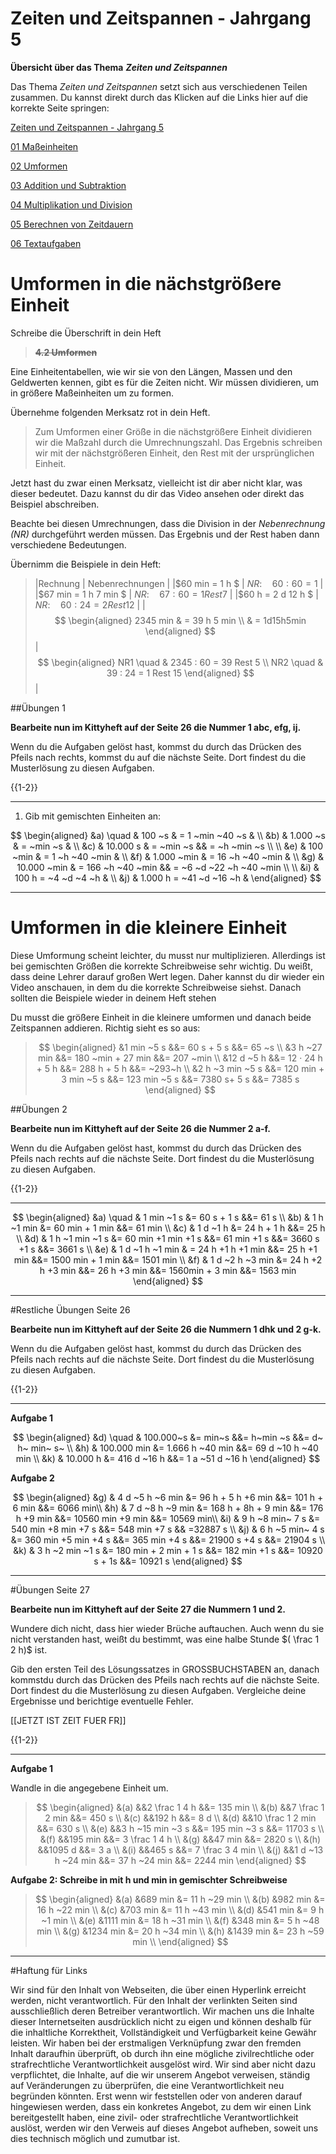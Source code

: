 <!--
author: Susanne Suckfüll
email: su-aes@masannek.de
language: de
narrator: German Female
script: url.js

View this file on https://liascript.github.io/course/?https://raw.githubusercontent.com/SUC-AES/Mathematik-5/master/2_Massen_1.md
-->

# Zeiten und Zeitspannen - Jahrgang 5


**Übersicht über das Thema** ***Zeiten und Zeitspannen***

Das Thema *Zeiten und Zeitspannen* setzt sich aus verschiedenen Teilen zusammen. Du kannst direkt durch das Klicken auf die Links hier auf die korrekte Seite springen:

[Zeiten und Zeitspannen - Jahrgang 5](https://liascript.github.io/course/?https://raw.githubusercontent.com/SUC-AES/Mathe-Webseite/master/Klasse_05/04_Zeiten_und_Zeitspannen/M-05-04-Zeiten_und_Zeitspannen.md#1)

[01 Maßeinheiten](https://liascript.github.io/course/?https://raw.githubusercontent.com/SUC-AES/Mathe-Webseite/master/Klasse_05/04_Zeiten_und_Zeitspannen/01_MaBeinheiten/M-05-04-01-MaBeinheiten.md#2)

[02 Umformen](https://liascript.github.io/course/?https://raw.githubusercontent.com/SUC-AES/Mathe-Webseite/master/Klasse_05/04_Zeiten_und_Zeitspannen/02_Umformen/M-05-04-02-Umformen.md#2)

[03 Addition und Subtraktion](https://liascript.github.io/course/?https://raw.githubusercontent.com/SUC-AES/Mathe-Webseite/master/Klasse_05/04_Zeiten_und_Zeitspannen/03_Addition_und_Subtraktion/M-05-04-03-Addition_und_Subtraktion.md#2)

[04 Multiplikation und Division](https://liascript.github.io/course/?https://raw.githubusercontent.com/SUC-AES/Mathe-Webseite/master/Klasse_05/04_Zeiten_und_Zeitspannen/04_Multiplikation_und_Division/M-05-04-04-Multiplikation_und_Division.md#1)

[05 Berechnen von Zeitdauern]()

[06 Textaufgaben]()



# Umformen in die nächstgrößere Einheit

  Schreibe die Überschrift in dein Heft

>  **~~4.2 Umformen~~**

Eine Einheitentabellen, wie wir sie von den Längen, Massen und den Geldwerten kennen, gibt es für die Zeiten nicht. Wir müssen dividieren, um in größere Maßeinheiten um zu formen.  

Übernehme folgenden Merksatz rot in dein Heft.

> Zum Umformen einer Größe in die nächstgrößere Einheit dividieren wir die Maßzahl durch die Umrechnungszahl. Das Ergebnis schreiben wir mit der nächstgrößeren Einheit, den Rest mit der ursprünglichen Einheit.

Jetzt hast du zwar einen Merksatz, vielleicht ist dir aber nicht klar, was dieser bedeutet. Dazu kannst du dir das Video ansehen oder direkt das Beispiel abschreiben.


Beachte bei diesen Umrechnungen, dass die Division in der *Nebenrechnung (NR)* durchgeführt werden müssen. Das Ergebnis und der Rest haben dann verschiedene Bedeutungen.

Übernimm die Beispiele in dein Heft:

> |Rechnung | Nebenrechnungen |
> |$60 min = 1 h   $         | $NR:\quad 60 : 60 = 1$ |
> |$67 min = 1 h 7 min $     | $NR:\quad 67 : 60 = 1 Rest 7$ |
> |$60 h = 2 d 12 h  $       | $NR:\quad 60 : 24 = 2 Rest 12$ |
> |$$ \begin{aligned} 2345 min & = 39 h 5 min \\ & = 1d15h5min \end{aligned} $$ | $$ \begin{aligned} NR1 \quad  & 2345 : 60 = 39 Rest 5 \\ NR2 \quad & 39 : 24 = 1 Rest 15 \end{aligned} $$  |

##Übungen 1

**Bearbeite nun im Kittyheft auf der Seite 26 die Nummer 1 abc, efg, ij.**

Wenn du die Aufgaben gelöst hast, kommst du durch das Drücken des Pfeils nach rechts, kommst du auf die nächste Seite. Dort findest du die Musterlösung zu diesen Aufgaben.

{{1-2}}
********************************


1) Gib mit gemischten Einheiten an:

$$
\begin{aligned}
&a) \quad & 100 ~s &	= 1 ~min ~40 ~s & \\
&b) & 1.000 ~s &	=            ~min           ~s & \\
&c) & 10.000 s	& =            ~min             ~s && =   ~h            ~min            ~s \\ \\
&e) & 100 ~min &	= 1 ~h ~40 ~min & \\
&f) & 1.000 ~min &	= 16 ~h ~40 ~min & \\
&g) & 10.000 ~min & = 166 ~h ~40 ~min && = ~6 ~d ~22 ~h ~40 ~min \\ \\
&i) & 100 h 	= ~4 ~d ~4 ~h & \\
&j) & 1.000 h 	= ~41 ~d ~16 ~h &
\end{aligned}
$$

********************************

# Umformen in die kleinere Einheit

Diese Umformung scheint leichter, du musst nur multiplizieren. Allerdings ist bei gemischten Größen die korrekte Schreibweise sehr wichtig. Du weißt, dass deine Lehrer darauf großen Wert legen.  Daher kannst du dir wieder ein Video anschauen, in dem du die korrekte Schreibweise siehst. Danach sollten die Beispiele wieder in deinem Heft stehen


Du musst die größere Einheit in die kleinere umformen und danach beide Zeitspannen addieren. Richtig sieht es so aus:

> $$
\begin{aligned}
&1 min ~5 s &&= 60 s + 5 s &&= 65 ~s \\
&3 h ~27 min &&= 180 ~min + 27 min &&= 207 ~min \\
&12 d ~5 h &&= 12 · 24 h + 5 h &&= 288 h + 5 h &&= ~293~h \\
&2 h ~3 min ~5 s &&= 120 min + 3 min ~5 s &&= 123 min ~5 s &&= 7380 s+ 5 s &&= 7385 s
\end{aligned}
$$


##Übungen 2

  **Bearbeite nun im Kittyheft auf der Seite 26 die Nummer 2 a-f.**

  Wenn du die Aufgaben gelöst hast, kommst du durch das Drücken des Pfeils nach rechts auf die nächste Seite. Dort findest du die Musterlösung zu diesen Aufgaben.

{{1-2}}
********************************

$$
\begin{aligned}
&a) \quad & 1 min ~1 s &= 60 s + 1 s &&= 61 s \\
&b) & 1 h ~1 min &= 60 min + 1 min &&= 61 min \\
&c) & 1 d ~1 h &= 24 h + 1 h &&= 25 h \\
&d) & 1 h ~1 min ~1 s &= 60 min +1 min +1 s &&= 61 min +1 s &&= 3660 s +1 s &&= 3661 s \\
&e) & 1 d ~1 h ~1 min & = 24 h +1 h +1 min &&= 25 h +1 min &&= 1500 min + 1 min &&= 1501 min \\
&f) & 1 d ~2 h ~3 min &= 24 h +2 h +3 min &&= 26 h +3 min &&= 1560min + 3 min &&= 1563 min
\end{aligned}
$$

********************************

#Restliche Übungen Seite 26

  **Bearbeite nun im Kittyheft auf der Seite 26 die Nummern 1 dhk und 2 g-k.**

  Wenn du die Aufgaben gelöst hast, kommst du durch das Drücken des Pfeils nach rechts auf die nächste Seite. Dort findest du die Musterlösung zu diesen Aufgaben.

{{1-2}}
********************************

**Aufgabe 1**

$$
\begin{aligned}
&d) \quad & 100.000~s &= min~s &&= h~min ~s &&= d~ h~ min~ s~ \\
&h) & 100.000 min	&= 1.666 h ~40 min &&= 69 d ~10 h ~40 min \\
&k) & 10.000 h 	&= 416 d ~16 h &&= 1 a ~51 d ~16 h
\end{aligned}
$$

**Aufgabe 2**

$$
\begin{aligned}
&g) & 4 d ~5 h ~6 min &= 96 h + 5 h +6 min &&= 101 h + 6 min &&= 6066 min\\
&h) & 7 d ~8 h ~9 min &= 168 h + 8h + 9 min &&= 176 h +9 min &&= 10560 min +9 min &&= 10569 min\\
&i) & 9 h ~8 min~ 7 s &= 540 min +8 min +7 s &&= 548 min +7 s && =32887 s \\
&j) & 6 h ~5 min~ 4 s &= 360 min +5 min +4 s &&= 365 min +4 s &&= 21900 s +4 s &&= 21904 s \\
&k) & 3 h ~2 min ~1 s &= 180 min + 2 min + 1 s &&= 182 min +1 s &&= 10920 s + 1s &&= 10921 s
\end{aligned}
$$


********************************

#Übungen Seite 27

**Bearbeite nun im Kittyheft auf der Seite 27 die Nummern 1 und 2.**

Wundere dich nicht, dass hier wieder Brüche auftauchen. Auch wenn du sie nicht verstanden hast, weißt du bestimmt, was eine halbe Stunde $( \frac 1 2 h)$ ist.

Gib den ersten Teil des Lösungssatzes in GROSSBUCHSTABEN an, danach kommstdu durch das Drücken des Pfeils nach rechts auf die nächste Seite. Dort findest du die Musterlösung zu diesen Aufgaben. Vergleiche deine Ergebnisse und berichtige eventuelle Fehler.

[[JETZT IST ZEIT FUER FR]]

{{1-2}}
********************************

**Aufgabe 1**

Wandle in die angegebene Einheit um.

> $$
\begin{aligned}
&(a) &&2 \frac 1 4 h &&= 135 min \\
&(b) &&7 \frac 1 2 min &&= 450 s \\
&(c) &&192 h &&= 8 d \\
&(d) &&10 \frac 1 2 min &&= 630 s \\
&(e) &&3 h ~15 min ~3 s &&= 195 min ~3 s &&= 11703 s \\
&(f) &&195 min &&= 3 \frac 1 4  h \\
&(g) &&47 min &&= 2820 s \\
&(h) &&1095 d &&= 3 a \\
&(i) &&465 s &&= 7 \frac 3 4 min \\
&(j) &&1 d ~13 h ~24 min &&= 37 h ~24 min &&= 2244 min
\end{aligned}
$$

**Aufgabe 2: Schreibe in mit h und min in gemischter Schreibweise**

> $$
\begin{aligned}
&(a) &689 min &= 11 h ~29 min \\
&(b) &982 min &= 16 h ~22 min \\
&(c) &703 min &= 11 h ~43 min \\
&(d) &541 min &= 9 h ~1 min \\
&(e) &1111 min &= 18 h ~31 min \\
&(f) &348 min &= 5 h ~48 min \\
&(g) &1234 min &= 20 h ~34 min \\
&(h) &1439 min &= 23 h ~59 min \\
\end{aligned}
$$



********************************



#Haftung für Links

Wir sind für den Inhalt von Webseiten, die über einen Hyperlink erreicht werden, nicht verantwortlich. Für den Inhalt der verlinkten Seiten sind ausschließlich deren Betreiber verantwortlich. Wir machen uns die Inhalte dieser Internetseiten ausdrücklich nicht zu eigen und können deshalb für die inhaltliche Korrektheit, Vollständigkeit und Verfügbarkeit keine Gewähr leisten. Wir haben bei der erstmaligen Verknüpfung zwar den fremden Inhalt daraufhin überprüft, ob durch ihn eine mögliche zivilrechtliche oder strafrechtliche Verantwortlichkeit ausgelöst wird. Wir sind aber nicht dazu verpflichtet, die Inhalte, auf die wir unserem Angebot verweisen, ständig auf Veränderungen zu überprüfen, die eine Verantwortlichkeit neu begründen könnten. Erst wenn wir feststellen oder von anderen darauf hingewiesen werden, dass ein konkretes Angebot, zu dem wir einen Link bereitgestellt haben, eine zivil- oder strafrechtliche Verantwortlichkeit auslöst, werden wir den Verweis auf dieses Angebot aufheben, soweit uns dies technisch möglich und zumutbar ist.
